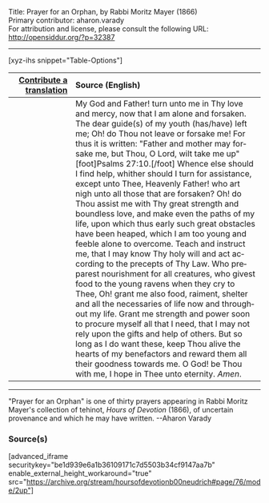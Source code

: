 <html>
<head></head>
<body>
Title: Prayer for an Orphan, by Rabbi Moritz Mayer (1866)<br />
Primary contributor: aharon.varady<br />
For attribution and license, please consult the following URL: <a href="http://opensiddur.org/?p=32387">http://opensiddur.org/?p=32387</a>
<p />
<hr />

[xyz-ihs snippet="Table-Options"]<table style="margin-left: auto; margin-right: auto;" class="draggable">
<thead><tr><th id="x" style="text-align: right;"><a href="/contributing/upload/">Contribute a translation</a></th><th style="text-align: left;">Source (English)</th></tr></thead>
<tbody>
<tr><td style="vertical-align:top;" width="25%">
<div class="liturgy" lang="he">

</span></div></td>
 
<td style="vertical-align:top;">
<div class="english" lang="en">
My God and Father! turn unto me in Thy love and mercy, now that I am alone and forsaken. The dear guide(s) of my youth (has/have) left me; Oh! do Thou not leave or forsake me! For thus it is written: "Father and mother may forsake me, but Thou, O Lord, wilt take me up"[foot]Psalms 27:10.[/foot] Whence else should I find help, whither should I turn for assistance, except unto Thee, Heavenly Father! who art nigh unto all those that are forsaken? Oh! do Thou assist me with Thy great strength and boundless love, and make even the paths of my life, upon which thus early such great obstacles have been heaped, which I am too young and feeble alone to overcome. Teach and instruct me, that I may know Thy holy will and act according to the precepts of Thy Law. Who preparest nourishment for all creatures, who givest food to the young ravens when they cry to Thee, Oh! grant me also food, raiment, shelter and all the necessaries of life now and throughout my life. Grant me strength and power soon to procure myself all that I need, that I may not rely upon the gifts and help of others. But so long as I do want these, keep Thou alive the hearts of my benefactors and reward them all their goodness towards me. O God! be Thou with me, I hope in Thee unto eternity. <em>Amen</em>. 
</div></td></tr>
</tbody></table>

<hr />

"Prayer for an Orphan" is one of thirty prayers appearing in Rabbi Moritz Mayer's collection of tehinot, <em>Hours of Devotion</em> (1866), of uncertain provenance and which he may have written. --Aharon Varady

<h3>Source(s)</h3>

[advanced_iframe securitykey="be1d939e6a1b36109171c7d5503b34cf9147aa7b" enable_external_height_workaround="true" src="https://archive.org/stream/hoursofdevotionb00neudrich#page/76/mode/2up"]

&nbsp;
</body>
</html>